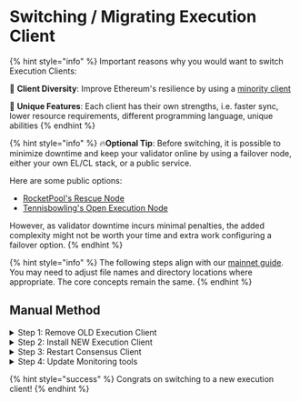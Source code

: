 # Switching / Migrating Execution Client

{% hint style="info" %}
Important reasons why you would want to switch Execution Clients:

:owl: **Client Diversity**: Improve Ethereum's resilience by using a [minority client](https://mirror.xyz/jmcook.eth/S7ONEka_0RgtKTZ3-dakPmAHQNPvuj15nh0YGKPFriA)

:floppy_disk: **Unique Features**: Each client has their own strengths, i.e. faster sync, lower resource requirements, different programming language, unique abilities
{% endhint %}

{% hint style="info" %}
:fire:**Optional Tip**: Before switching, it is possible to minimize downtime and keep your validator online by using a failover node, either your own EL/CL stack, or a public service.

Here are some public options:

- [RocketPool's Rescue Node](https://rescuenode.com/docs/how-to-connect/solo)
- [Tennisbowling's Open Execution Node](https://openexecution.tennisbowling.com/)

However, as validator downtime incurs minimal penalties, the added complexity might not be worth your time and extra work configuring a failover option.
{% endhint %}

{% hint style="info" %}
The following steps align with our [mainnet guide](../../../ethereum-staking-guide/setting-up-a-validator-on-eth2-mainnet/). You may need to adjust file names and directory locations where appropriate. The core concepts remain the same.
{% endhint %}

## Manual Method

<details>

<summary>Step 1: Remove OLD Execution Client</summary>

Stop execution client and remove the service user, data paths, binaries and service files.

```bash
# Stop Execution Client
sudo systemctl stop execution
sudo systemctl disable execution

# Remove service file
sudo rm /etc/systemd/system/execution.service

# Nethermind
sudo rm -rf /usr/local/bin/nethermind
sudo rm -rf /var/lib/nethermind

# Besu
sudo rm -rf /usr/local/bin/besu
sudo rm -rf /var/lib/besu

# Geth
sudo rm -rf /usr/local/bin/geth
sudo rm -rf /var/lib/geth

# Erigon
sudo rm -rf /usr/local/bin/erigon
sudo rm -rf /var/lib/erigon

# Reth
sudo rm -rf /usr/local/bin/reth
sudo rm -rf /var/lib/reth

# Remove service user
sudo userdel execution
```

</details>

<details>

<summary>Step 2: Install NEW Execution Client</summary>

Follow the instructions found under section: [Installing a new Execution Client.](../../../ethereum-staking-guide/setting-up-a-validator-on-eth2-mainnet/part-i-installation-1/step-3-installing-execution-client/)

---

:fire:**Tip**: As well as being a minority client, **Nethermind** is known to be incredibly fast at syncing, often as quick as 2 hours with fast NVME drives.

</details>

<details>

<summary>Step 3: Restart Consensus Client</summary>

Ensure the consensus client establishes a connection to the new execution client.

```bash
sudo systemctl restart consensus
```

</details>

<details>

<summary>Step 4: Update Monitoring tools</summary>

**Promentheus and Grafana**:

- Revisit the [monitoring guide](../../../ethereum-staking-guide/setting-up-a-validator-on-eth2-mainnet/part-i-installation-1/monitoring-your-validator-with-grafana-and-prometheus.md) and update your `prometheus.yml`configuration for the new execution client.
- Ensure prometheus is connected to your new execution client's metrics port 6060.
- Also import your new execution client's dashboard.

**Beaconcha.in Mobile App:**

- To receive new notifications, update your app's settings to indicate you're using a different execution client

</details>

{% hint style="success" %}
Congrats on switching to a new execution client!
{% endhint %}
